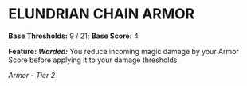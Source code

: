 # ELUNDRIAN CHAIN ARMOR

**Base Thresholds:** 9 / 21; **Base Score:** 4

**Feature:** ***Warded:*** You reduce incoming magic damage by your Armor Score before applying it to your damage thresholds.

*Armor - Tier 2*
